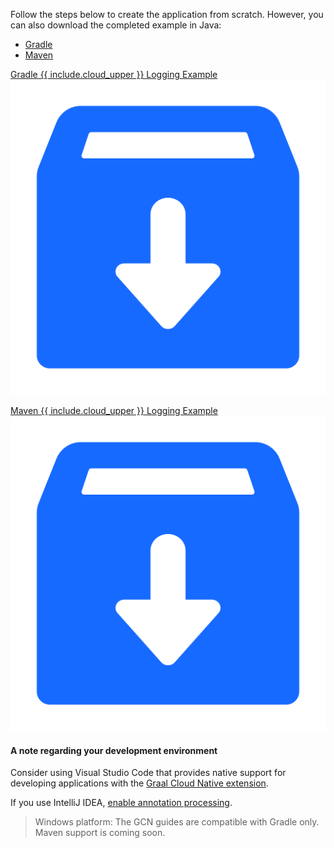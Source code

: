 Follow the steps below to create the application from scratch. However, you can also download the completed example in Java:

<div id="tabs-doc1">
    <ul>
        <li class="tabs-gradle"><a name ="gradle" href="#gradle">Gradle</a></li>
        <li class="tabs-maven"><a name ="maven" href="#maven">Maven</a></li>
    </ul>
    <div id="gradle">
        <p><a href="/gcn/docs/gcn-modules/logging/archives/{{ include.cloud }}-logging-demo-java-gradle.zip">Gradle {{ include.cloud_upper }} Logging Example <img class="download-img-guides" src="/gcn/resources/img/gcn_modules/download-archive.png" alt="Download completed example">
        </a>
        </p>
    </div>
    <div id="maven">
        <p><a href="/gcn/docs/gcn-modules/logging/archives/{{ include.cloud }}-logging-demo-java-maven.zip">Maven {{ include.cloud_upper }} Logging Example <img class="download-img-guides" src="/gcn/resources/img/gcn_modules/download-archive.png" alt="Download completed example"></a>
        </p>
    </div>
</div>

#### A note regarding your development environment

Consider using Visual Studio Code that provides native support for developing applications with the [Graal Cloud Native extension](/gcn/vscode-tools/using-gcn-vscode-tools/).

If you use IntelliJ IDEA, [enable annotation processing](/gcn/resources/img/annotationprocessorsintellij.png).

<blockquote>
  <p>Windows platform: The GCN guides are compatible with Gradle only. Maven support is coming soon.</p>
</blockquote>